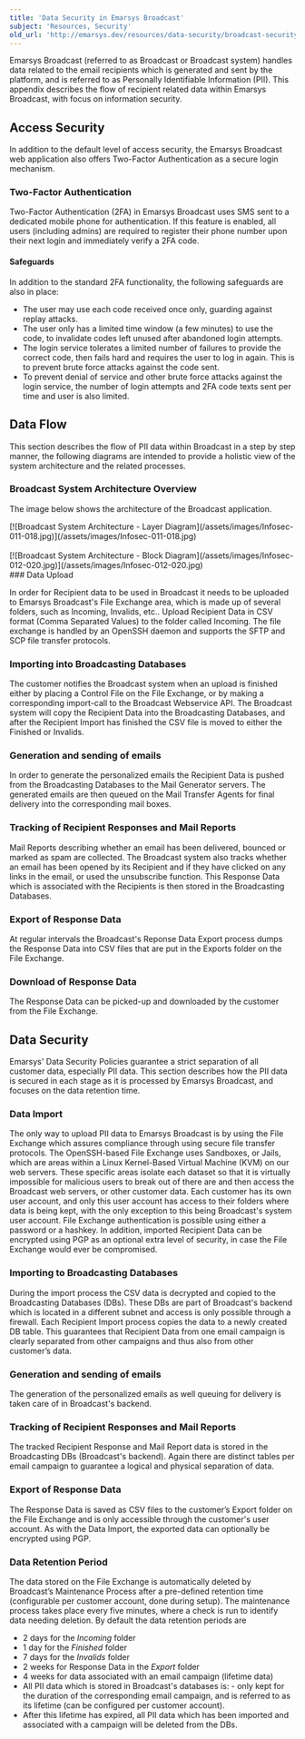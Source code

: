 ```yaml
---
title: 'Data Security in Emarsys Broadcast'
subject: 'Resources, Security'
old_url: 'http://emarsys.dev/resources/data-security/broadcast-security/'
---
```


Emarsys Broadcast (referred to as Broadcast or Broadcast system) handles data related to the email recipients which is generated and sent by the platform, and is referred to as Personally Identifiable Information (PII). This appendix describes the flow of recipient related data within Emarsys Broadcast, with focus on information security.

Access Security
---------------

 In addition to the default level of access security, the Emarsys Broadcast web application also offers Two-Factor Authentication as a secure login mechanism.

### Two-Factor Authentication

 Two-Factor Authentication (2FA) in Emarsys Broadcast uses SMS sent to a dedicated mobile phone for authentication. If this feature is enabled, all users (including admins) are required to register their phone number upon their next login and immediately verify a 2FA code.

#### Safeguards

 In addition to the standard 2FA functionality, the following safeguards are also in place:

- The user may use each code received once only, guarding against replay attacks.
- The user only has a limited time window (a few minutes) to use the code, to invalidate codes left unused after abandoned login attempts.
- The login service tolerates a limited number of failures to provide the correct code, then fails hard and requires the user to log in again. This is to prevent brute force attacks against the code sent.
- To prevent denial of service and other brute force attacks against the login service, the number of login attempts and 2FA code texts sent per time and user is also limited.

Data Flow
---------

 This section describes the flow of PII data within Broadcast in a step by step manner, the following diagrams are intended to provide a holistic view of the system architecture and the related processes.

### Broadcast System Architecture Overview

 The image below shows the architecture of the Broadcast application.  

<div class="center"><div class="floatnone">[![Broadcast System Architecture - Layer Diagram](/assets/images/Infosec-011-018.jpg)](/assets/images/Infosec-011-018.jpg)</div></div>  

<div class="center"><div class="floatnone">[![Broadcast System Architecture - Block Diagram](/assets/images/Infosec-012-020.jpg)](/assets/images/Infosec-012-020.jpg)</div></div>### Data Upload

 In order for Recipient data to be used in Broadcast it needs to be uploaded to Emarsys Broadcast's File Exchange area, which is made up of several folders, such as Incoming, Invalids, etc.. Upload Recipient Data in CSV format (Comma Separated Values) to the folder called Incoming. The file exchange is handled by an OpenSSH daemon and supports the SFTP and SCP file transfer protocols.

### Importing into Broadcasting Databases

 The customer notifies the Broadcast system when an upload is finished either by placing a Control File on the File Exchange, or by making a corresponding import-call to the Broadcast Webservice API. The Broadcast system will copy the Recipient Data into the Broadcasting Databases, and after the Recipient Import has finished the CSV file is moved to either the Finished or Invalids.

### Generation and sending of emails

 In order to generate the personalized emails the Recipient Data is pushed from the Broadcasting Databases to the Mail Generator servers. The generated emails are then queued on the Mail Transfer Agents for final delivery into the corresponding mail boxes.

### Tracking of Recipient Responses and Mail Reports

 Mail Reports describing whether an email has been delivered, bounced or marked as spam are collected. The Broadcast system also tracks whether an email has been opened by its Recipient and if they have clicked on any links in the email, or used the unsubscribe function. This Response Data which is associated with the Recipients is then stored in the Broadcasting Databases.

### Export of Response Data

 At regular intervals the Broadcast's Reponse Data Export process dumps the Response Data into CSV files that are put in the Exports folder on the File Exchange.

### Download of Response Data

 The Response Data can be picked-up and downloaded by the customer from the File Exchange.

Data Security
-------------

 Emarsys' Data Security Policies guarantee a strict separation of all customer data, especially PII data. This section describes how the PII data is secured in each stage as it is processed by Emarsys Broadcast, and focuses on the data retention time.

### Data Import

 The only way to upload PII data to Emarsys Broadcast is by using the File Exchange which assures compliance through using secure file transfer protocols. The OpenSSH-based File Exchange uses Sandboxes, or Jails, which are areas within a Linux Kernel-Based Virtual Machine (KVM) on our web servers. These specific areas isolate each dataset so that it is virtually impossible for malicious users to break out of there are and then access the Broadcast web servers, or other customer data. Each customer has its own user account, and only this user account has access to their folders where data is being kept, with the only exception to this being Broadcast's system user account. File Exchange authentication is possible using either a password or a hashkey. In addition, imported Recipient Data can be encrypted using PGP as an optional extra level of security, in case the File Exchange would ever be compromised.

### Importing to Broadcasting Databases

 During the import process the CSV data is decrypted and copied to the Broadcasting Databases (DBs). These DBs are part of Broadcast's backend which is located in a different subnet and access is only possible through a firewall. Each Recipient Import process copies the data to a newly created DB table. This guarantees that Recipient Data from one email campaign is clearly separated from other campaigns and thus also from other customer’s data.

### Generation and sending of emails

 The generation of the personalized emails as well queuing for delivery is taken care of in Broadcast's backend.

### Tracking of Recipient Responses and Mail Reports

 The tracked Recipient Response and Mail Report data is stored in the Broadcasting DBs (Broadcast's backend). Again there are distinct tables per email campaign to guarantee a logical and physical separation of data.

### Export of Response Data

 The Response Data is saved as CSV files to the customer’s Export folder on the File Exchange and is only accessible through the customer's user account. As with the Data Import, the exported data can optionally be encrypted using PGP.

### Data Retention Period

 The data stored on the File Exchange is automatically deleted by Broadcast’s Maintenance Process after a pre-defined retention time (configurable per customer account, done during setup). The maintenance process takes place every five minutes, where a check is run to identify data needing deletion. By default the data retention periods are

- 2 days for the *Incoming* folder
- 1 day for the *Finished* folder
- 7 days for the *Invalids* folder
- 2 weeks for Response Data in the *Export* folder
- 4 weeks for data associated with an email campaign (lifetime data)
- All PII data which is stored in Broadcast's databases is: - only kept for the duration of the corresponding email campaign, and is referred to as its lifetime (can be configured per customer account).
- After this lifetime has expired, all PII data which has been imported and associated with a campaign will be deleted from the DBs.